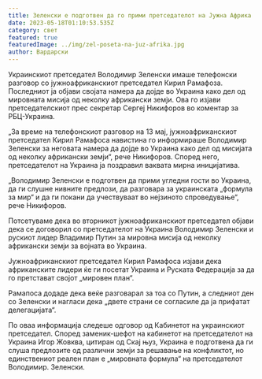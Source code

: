 ```yaml
---
title: Зеленски е подготвен да го прими претседателот на Јужна Африка
date: 2023-05-18T01:10:53.535Z
category: свет
featured: true
featuredImage: ../img/zel-poseta-na-juz-afrika.jpg
author: Вардарски
---
```

Украинскиот претседател Володимир Зеленски имаше телефонски разговор со јужноафриканскиот претседател Кирил Рамафоза. Последниот ја објави својата намера да дојде во Украина како дел од мировната мисија од неколку африкански земји. Ова го изјави претседателскиот прес секретар Сергеј Никифоров во коментар за РБЦ-Украина.

„За време на телефонскиот разговор на 13 мај, јужноафриканскиот претседател Кирил Рамафоса навистина го информираше Володимир Зеленски за неговата намера да дојде во Украина како дел од мисијата од неколку африкански земји“, рече Никифоров. Според него, претседателот на Украина ја поздравил ваквата мирна иницијатива.

„Володимир Зеленски е подготвен да прими угледни гости во Украина, да ги слушне нивните предлози, да разговара за украинската „формула за мир“ и да ги покани да учествуваат во нејзиното спроведување“, рече Никифоров.

Потсетуваме дека во вторникот јужноафриканскиот претседател објави дека се договорил со претседателот на Украина Володимир Зеленски и рускиот лидер Владимир Путин за мировна мисија од неколку африкански земји за војната во Украина.

Јужноафриканскиот претседател Кирил Рамафоса изјави дека африканските лидери ќе ги посетат Украина и Руската Федерација за да го претстават својот „мировен план“.

Рамапоса додаде дека веќе разговарал за тоа со Путин, а следниот ден со Зеленски и нагласи дека „двете страни се согласиле да ја прифатат делегацијата“.

По оваа информација следеше одговор од Кабинетот на украинскиот претседател. Според заменик-шефот на кабинетот на претседателот на Украина Игор Жовква, цитиран од Скај њуз, Украина е подготвена да ги слуша предлозите од различни земји за решавање на конфликтот, но единствениот реален план е „мировната формула“ на претседателот Володимир. Зеленски.